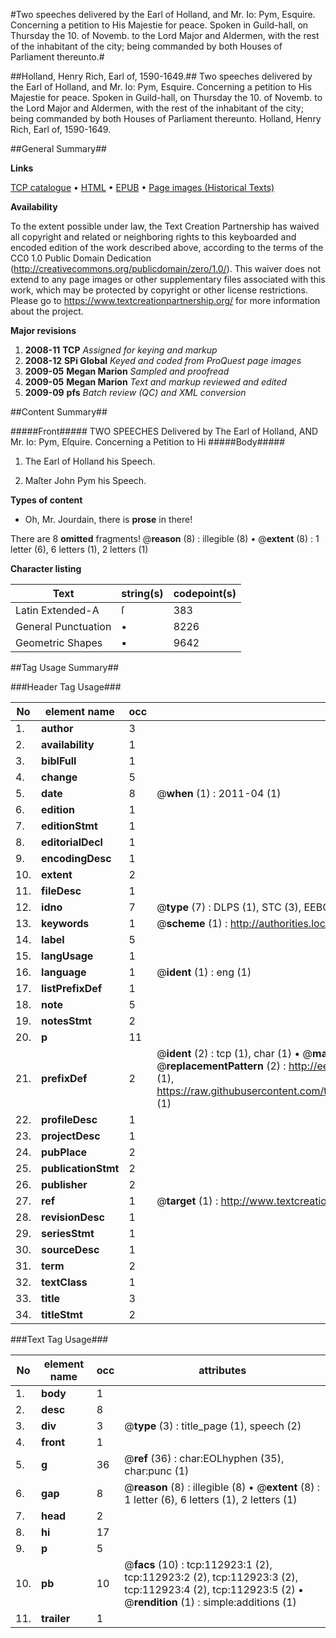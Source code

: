 #Two speeches delivered by the Earl of Holland, and Mr. Io: Pym, Esquire. Concerning a petition to His Majestie for peace. Spoken in Guild-hall, on Thursday the 10. of Novemb. to the Lord Major and Aldermen, with the rest of the inhabitant of the city; being commanded by both Houses of Parliament thereunto.#

##Holland, Henry Rich, Earl of, 1590-1649.##
Two speeches delivered by the Earl of Holland, and Mr. Io: Pym, Esquire. Concerning a petition to His Majestie for peace. Spoken in Guild-hall, on Thursday the 10. of Novemb. to the Lord Major and Aldermen, with the rest of the inhabitant of the city; being commanded by both Houses of Parliament thereunto.
Holland, Henry Rich, Earl of, 1590-1649.

##General Summary##

**Links**

[TCP catalogue](http://www.ota.ox.ac.uk/tcp/)  • 
[HTML](http://tei.it.ox.ac.uk/tcp/Texts-HTML/free/A86/A86455.html)  • 
[EPUB](http://tei.it.ox.ac.uk/tcp/Texts-EPUB/free/A86/A86455.epub) • 
[Page images (Historical Texts)](https://historicaltexts.jisc.ac.uk/eebo-99860798e)

**Availability**

To the extent possible under law, the Text Creation Partnership has waived all copyright and related or neighboring rights to this keyboarded and encoded edition of the work described above, according to the terms of the CC0 1.0 Public Domain Dedication (http://creativecommons.org/publicdomain/zero/1.0/). This waiver does not extend to any page images or other supplementary files associated with this work, which may be protected by copyright or other license restrictions. Please go to https://www.textcreationpartnership.org/ for more information about the project.

**Major revisions**

1. __2008-11__ __TCP__ *Assigned for keying and markup*
1. __2008-12__ __SPi Global__ *Keyed and coded from ProQuest page images*
1. __2009-05__ __Megan Marion__ *Sampled and proofread*
1. __2009-05__ __Megan Marion__ *Text and markup reviewed and edited*
1. __2009-09__ __pfs__ *Batch review (QC) and XML conversion*

##Content Summary##

#####Front#####
TWO SPEECHES Delivered by The Earl of Holland, AND Mr. Io: Pym, Eſquire. Concerning a Petition to Hi
#####Body#####

1. The Earl of Holland his Speech.

1. Maſter John Pym his Speech.

**Types of content**

  * Oh, Mr. Jourdain, there is **prose** in there!

There are 8 **omitted** fragments! 
 @__reason__ (8) : illegible (8)  •  @__extent__ (8) : 1 letter (6), 6 letters (1), 2 letters (1)

**Character listing**


|Text|string(s)|codepoint(s)|
|---|---|---|
|Latin Extended-A|ſ|383|
|General Punctuation|•|8226|
|Geometric Shapes|▪|9642|

##Tag Usage Summary##

###Header Tag Usage###

|No|element name|occ|attributes|
|---|---|---|---|
|1.|__author__|3||
|2.|__availability__|1||
|3.|__biblFull__|1||
|4.|__change__|5||
|5.|__date__|8| @__when__ (1) : 2011-04 (1)|
|6.|__edition__|1||
|7.|__editionStmt__|1||
|8.|__editorialDecl__|1||
|9.|__encodingDesc__|1||
|10.|__extent__|2||
|11.|__fileDesc__|1||
|12.|__idno__|7| @__type__ (7) : DLPS (1), STC (3), EEBO-CITATION (1), PROQUEST (1), VID (1)|
|13.|__keywords__|1| @__scheme__ (1) : http://authorities.loc.gov/ (1)|
|14.|__label__|5||
|15.|__langUsage__|1||
|16.|__language__|1| @__ident__ (1) : eng (1)|
|17.|__listPrefixDef__|1||
|18.|__note__|5||
|19.|__notesStmt__|2||
|20.|__p__|11||
|21.|__prefixDef__|2| @__ident__ (2) : tcp (1), char (1)  •  @__matchPattern__ (2) : ([0-9\-]+):([0-9IVX]+) (1), (.+) (1)  •  @__replacementPattern__ (2) : http://eebo.chadwyck.com/downloadtiff?vid=$1&page=$2 (1), https://raw.githubusercontent.com/textcreationpartnership/Texts/master/tcpchars.xml#$1 (1)|
|22.|__profileDesc__|1||
|23.|__projectDesc__|1||
|24.|__pubPlace__|2||
|25.|__publicationStmt__|2||
|26.|__publisher__|2||
|27.|__ref__|1| @__target__ (1) : http://www.textcreationpartnership.org/docs/. (1)|
|28.|__revisionDesc__|1||
|29.|__seriesStmt__|1||
|30.|__sourceDesc__|1||
|31.|__term__|2||
|32.|__textClass__|1||
|33.|__title__|3||
|34.|__titleStmt__|2||


###Text Tag Usage###

|No|element name|occ|attributes|
|---|---|---|---|
|1.|__body__|1||
|2.|__desc__|8||
|3.|__div__|3| @__type__ (3) : title_page (1), speech (2)|
|4.|__front__|1||
|5.|__g__|36| @__ref__ (36) : char:EOLhyphen (35), char:punc (1)|
|6.|__gap__|8| @__reason__ (8) : illegible (8)  •  @__extent__ (8) : 1 letter (6), 6 letters (1), 2 letters (1)|
|7.|__head__|2||
|8.|__hi__|17||
|9.|__p__|5||
|10.|__pb__|10| @__facs__ (10) : tcp:112923:1 (2), tcp:112923:2 (2), tcp:112923:3 (2), tcp:112923:4 (2), tcp:112923:5 (2)  •  @__rendition__ (1) : simple:additions (1)|
|11.|__trailer__|1||
